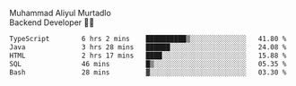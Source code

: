 Muhammad Aliyul Murtadlo
<br>
Backend Developer 👨‍💻
<br>
<!--START_SECTION:waka-->

```txt
TypeScript        6 hrs 2 mins    ██████████▒░░░░░░░░░░░░░░   41.80 %
Java              3 hrs 28 mins   ██████░░░░░░░░░░░░░░░░░░░   24.08 %
HTML              2 hrs 17 mins   ████░░░░░░░░░░░░░░░░░░░░░   15.88 %
SQL               46 mins         █▒░░░░░░░░░░░░░░░░░░░░░░░   05.35 %
Bash              28 mins         ▓░░░░░░░░░░░░░░░░░░░░░░░░   03.30 %
```

<!--END_SECTION:waka-->
